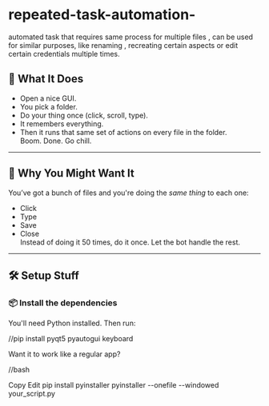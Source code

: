 # repeated-task-automation-
automated task that requires same process for multiple files , can be used for similar purposes, like renaming , recreating certain aspects or edit certain credentials multiple times.

## 🚀 What It Does

- Open a nice GUI.
- You pick a folder.
- Do your thing once (click, scroll, type).
- It remembers everything.
- Then it runs that same set of actions on every file in the folder.  
Boom. Done. Go chill.

---

## 🧠 Why You Might Want It

You’ve got a bunch of files and you're doing the *same thing* to each one:
- Click
- Type
- Save
- Close  
Instead of doing it 50 times, do it once. Let the bot handle the rest.

---

## 🛠️ Setup Stuff

### 📦 Install the dependencies
You'll need Python installed. Then run:

//pip install pyqt5 pyautogui keyboard

Want it to work like a regular app?

//bash

Copy
Edit
pip install pyinstaller
pyinstaller --onefile --windowed your_script.py
